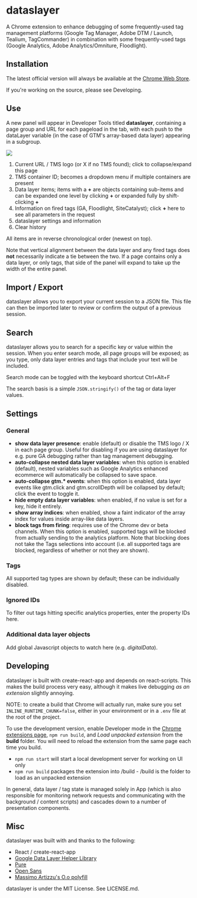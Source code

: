 dataslayer
==========

A Chrome extension to enhance debugging of some frequently-used tag management platforms (Google Tag Manager, Adobe DTM / Launch, Tealium, TagCommander) in combination with some frequently-used tags (Google Analytics, Adobe Analytics/Omniture, Floodlight).

Installation
------------
The latest official version will always be available at the [Chrome Web Store](https://chrome.google.com/webstore/detail/dataslayer/ikbablmmjldhamhcldjjigniffkkjgpo).

If you're working on the source, please see Developing.

Use
---
A new panel will appear in Developer Tools titled **dataslayer**, containing a page group and URL for each pageload in the tab, with each push to the dataLayer variable (in the case of GTM's array-based data layer) appearing in a subgroup.

![](http://i.imgur.com/ffdmxmU.png)

1. Current URL / TMS logo (or X if no TMS found); click to collapse/expand this page
2. TMS container ID; becomes a dropdown menu if multiple containers are present
3. Data layer items; items with a **+** are objects containing sub-items and can be expanded one level by clicking **+** or expanded fully by shift-clicking **+**
4. Information on fired tags (GA, Floodlight, SiteCatalyst); click **+** here to see all parameters in the request
5. dataslayer settings and information
6. Clear history

All items are in reverse chronological order (newest on top).

Note that vertical alignment between the data layer and any fired tags does **not** necessarily indicate a tie between the two. If a page contains only a data layer, or only tags, that side of the panel will expand to take up the width of the entire panel.

Import / Export
---------------
dataslayer allows you to export your current session to a JSON file. This file can then be imported later to review or confirm the output of a previous session.

Search
------
dataslayer allows you to search for a specific key or value within the session. When you enter search mode, all page groups will be exposed; as you type, only data layer entries and tags that include your text will be included.

Search mode can be toggled with the keyboard shortcut Ctrl+Alt+F

The search basis is a simple ```JSON.stringify()``` of the tag or data layer values.


Settings
--------
### General
- **show data layer presence**: enable (default) or disable the TMS logo / X in each page group. Useful for disabling if you are using dataslayer for e.g. pure GA debugging rather than tag management debugging.
- **auto-collapse nested data layer variables**: when this option is enabled (default), nested variables such as Google Analytics enhanced ecommerce will automatically be collapsed to save space.
- **auto-collapse gtm.\* events**: when this option is enabled, data layer events like gtm.click and gtm.scrollDepth will be collapsed by default; click the event to toggle it.
- **hide empty data layer variables**: when enabled, if no value is set for a key, hide it entirely.
- **show array indices**: when enabled, show a faint indicator of the array index for values inside array-like data layers.
- **block tags from firing**: requires use of the Chrome dev or beta channels. When this option is enabled, supported tags will be blocked from actually sending to the analytics platform. Note that blocking does not take the Tags selections into account (i.e. all supported tags are blocked, regardless of whether or not they are shown).

### Tags
All supported tag types are shown by default; these can be individually disabled.

### Ignored IDs
To filter out tags hitting specific analytics properties, enter the property IDs here.

### Additional data layer objects
Add global Javascript objects to watch here (e.g. _digitalData_).

Developing
--------
dataslayer is built with create-react-app and depends on react-scripts. This makes the build process very easy, although it makes live debugging *as an extension* slightly annoying.

NOTE: to create a build that Chrome will actually run, make sure you set ```INLINE_RUNTIME_CHUNK=false```, either in your environment or in a ```.env``` file at the root of the project.

To use the development version, enable Developer mode in the [Chrome extensions page](chrome://extensions/), ```npm run build```, and *Load unpacked extension* from the **build** folder. You will need to reload the extension from the same page each time you build.

- `npm run start` will start a local development server for working on UI only
- `npm run build` packages the extension into /build - /build is the folder to load as an unpacked extension

In general, data layer / tag state is managed solely in App (which is also responsible for monitoring network requests and communicating with the background / content scripts) and cascades down to a number of presentation components.

Misc
----
dataslayer was built with and thanks to the following:
- React / create-react-app
- [Google Data Layer Helper Library](https://github.com/google/data-layer-helper)
- [Pure](http://purecss.io/)
- [Open Sans](http://www.google.com/fonts/specimen/Open+Sans)
- [Massimo Artizzu's O.o polyfill](https://github.com/MaxArt2501/object-observe)

dataslayer is under the MIT License. See LICENSE.md.

